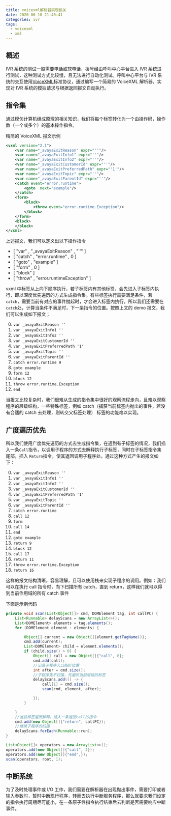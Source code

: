 ```yaml
---
title: voicexml解析器实现相关
date: 2020-06-10 21:40:41
categories: ivr
tags:
  - voicexml
  - xml
---
```


## 概述

IVR 系统的测试一般需要电话或软电话，拨号经由呼叫中心平台进入 IVR 系统进行测试，这种测试方式比较慢，且无法进行自动化测试。呼叫中心平台与 IVR 系统的交互使用[VoiceXML](https://www.w3.org/TR/voicexml21/)标准协议，通过编写一个简易的 VoiceXML 解析器，实现对 IVR 系统的模拟请求与根据返回报文自动执行。

## 指令集

通过模仿计算机组成原理的相关知识，我们将每个标签转化为一个由操作码，操作数（一个或多个）的基本操作指令。

精简的 VoiceXML 报文示例

```xml
<vxml version="2.1">
    <var name="_avayaExitReason" expr="''"/>
    <var name="_avayaExitInfo1" expr="''"/>
    <var name="_avayaExitInfo2" expr="''"/>
    <var name="_avayaExitCustomerId" expr="''"/>
    <var name="_avayaExitPreferredPath" expr="'1'"/>
    <var name="_avayaExitTopic" expr="''"/>
    <var name="_avayaExitParentId" expr="''"/>
    <catch event="error.runtime">
        <goto  next="example"/>
    </catch>
    <form>
        <block>
            <throw event="error.runtime.Exception"/>
        </block>
    </form>
    <block>
    </block>
</vxml>
```

上述报文，我们可以定义出以下操作指令

- [ "var" , "_avayaExitReason" , "''" ]
- [ "catch" , "error.runtime" , 0 ]
- [ "goto" , "example" ]
- [ "form" , 0 ]
- [ "block" ]
- [ "throw" , "error.runtimeException" ]

vxml 中标签从上向下顺序执行，若子标签内有其他标签，会先进入子标签内执行，即以深度优先遍历的方式生成指令集。有些标签执行需要满足条件，若`catch`，需要当前有对应的事件抛起时，才会进入标签内执行，所以我们还需要在`catch`处，计算当条件不满足时，下一条指令的位置。按照上文的 demo 报文，我们可以生成如下报文；

0. `var _avayaExitReason ''`
1. `var _avayaExitInfo1 ''`
2. `var _avayaExitInfo2 ''`
3. `var _avayaExitCustomerId ''`
4. `var _avayaExitPreferredPath '1'`
5. `var _avayaExitTopic ''`
6. `var _avayaExitParentId ''`
7. `catch error.runtime 9`
8. `goto example`
9. `form 12`
10. `block 12`
11. `throw error.runtime.Exception`
12. `end`

当报文比较复杂时，我们很难从生成的指令集中很好的观察流程走向，且难以观察程序的层级结构，一些特殊标签，例如 catch（捕获当前标签内抛出的事件，若没有合适的 catch 去处理，则转交父标签处理） 标签的功能难以实现。

## 广度遍历优先

所以我们使用广度优先遍历的方式去生成指令集，在遇到有子标签的情况，我们插入一条`Call`指令，以调用子程序的方式去解释执行子标签，同时在子标签指令集尾部，插入 `Return`指令，使其返回调用子程序处。通过这种方式产生的报文如下：

0. `var _avayaExitReason ''`
1. `var _avayaExitInfo1 ''`
2. `var _avayaExitInfo2 ''`
3. `var _avayaExitCustomerId ''`
4. `var _avayaExitPreferredPath '1'`
5. `var _avayaExitTopic ''`
6. `var _avayaExitParentId ''`
7. `catch error.runtime`
8. `call 12`
9. `form`
10. `call 14`
11. `end`
12. `goto example`
13. `return 9`
14. `block 12`
15. `call 17`
16. `return 11`
17. `throw error.runtime.Exception`
18. `return 16`

这样的报文结构清晰，容易理解，且可以使用栈来实现子程序的调用。例如：我们可以在执行 call 指令时，向下扫描所有 catch，直到 return，这样我们就可以得到当前作用域的所有 catch 事件

下面是示例代码

```java
private void scan(List<Object[]> cmd, DOMElement tag, int callPC) {
    List<Runnable> delayScans = new ArrayList<>();
    List<DOMElement> elements = tag.elements();
    for (DOMElement element : elements) {

        Object[] current = new Object[]{element.getTagName()};
        cmd.add(current);
        List<DOMElement> child = element.elements();
        if (child.size() > 0) {
            Object[] call = new Object[]{"call", 0};
            cmd.add(call);
            //记录子程序入口指针位置
            int after = cmd.size();
            //子程序先不扫描，先遍历当前层级的标签
            delayScans.add(() -> {
                call[1] = cmd.size();
                scan(cmd, element, after);

            });
        }

    }
    //当前标签遍历解释，插入一条返回call的指令
    cmd.add(new Object[]{"return", callPC});
    //继续子程序的扫描
    delayScans.forEach(Runnable::run);
}

List<Object[]> operators = new ArrayList<>();
operators.add(new Object[]{"call", 2});
operators.add(new Object[]{"end",});
scan(operators, root, 1);
```

## 中断系统

为了及时处理事件或 I/O 工作，我们需要在解析器在出现抛出事件，需要打印或者输入参数时，暂时中断现行程序，转而去执行中断服务程序，那么就要求我们设定的指令执行周期尽可能小，在一条原子性指令执行结束后去判断是否需要响应中断事件。
